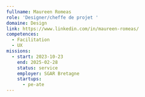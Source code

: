 ```yaml
---
fullname: Maureen Romeas
role: 'Designer/cheffe de projet '
domaine: Design
link: https://www.linkedin.com/in/maureen-romeas/
competences:
  - Facilitation
  - UX
missions:
  - start: 2023-10-23
    end: 2025-02-28
    status: service
    employer: SGAR Bretagne
    startups:
      - pe-ate
---
```

